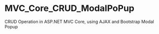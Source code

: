 # MVC_Core_CRUD_ModalPoPup
CRUD Operation in ASP.NET MVC Core, using AJAX and Bootstrap Modal Popup

